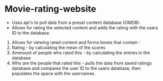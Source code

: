 # Movie-rating-website

* Uses api's to pull data from a preset content database (OMDB).
* Allows for rating the selected content and adds the rating with the users ID to the database.
1. Allows for viewing rated content and forms boxes that contain :
  1. Rating - by calculating the mean of the scores
  2. Ammount of people who rated this - by calculating the entries in the database
  3. Who are the people that rated this - pulls the data from saved ratings database and compares the user ID to the users database, then populates the space with the usernames.
